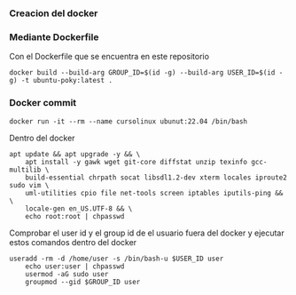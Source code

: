 ### Creacion del docker

### Mediante Dockerfile

Con el Dockerfile que se encuentra en este repositorio

	docker build --build-arg GROUP_ID=$(id -g) --build-arg USER_ID=$(id -g) -t ubuntu-poky:latest .

### Docker commit 

	docker run -it --rm --name cursolinux ubunut:22.04 /bin/bash

Dentro del docker 

	apt update && apt upgrade -y && \
        apt install -y gawk wget git-core diffstat unzip texinfo gcc-multilib \
        build-essential chrpath socat libsdl1.2-dev xterm locales iproute2 sudo vim \
        uml-utilities cpio file net-tools screen iptables iputils-ping && \
        locale-gen en_US.UTF-8 && \
        echo root:root | chpasswd
        
Comprobar el user id y el group id de el usuario fuera del docker y ejecutar estos comandos dentro del docker
	
	useradd -rm -d /home/user -s /bin/bash-u $USER_ID user
        echo user:user | chpasswd
        usermod -aG sudo user
        groupmod --gid $GROUP_ID user
